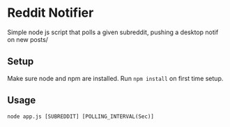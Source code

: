 # Reddit Notifier
Simple node js script that polls a given subreddit, pushing a desktop notif on new posts/

## Setup
Make sure node and npm are installed.
Run `npm install` on first time setup.

## Usage
`node app.js [SUBREDDIT] [POLLING_INTERVAL(Sec)]`

